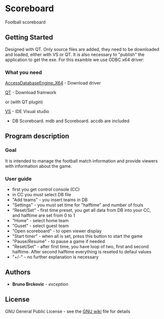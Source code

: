 # Scoreboard

Football scoreboard

## Getting Started

Designed with QT.
Only source files are added, they need to be downloaded and loaded, either with VS or QT.
It is also necessary to "publish" the application to get the exe.
For this examble we use ODBC x64 driver:

### What you need

[AccessDatabaseEngine_X64](https://download.microsoft.com/download/2/4/3/24375141-E08D-4803-AB0E-10F2E3A07AAA/AccessDatabaseEngine_X64.exe) - Download driver

[QT](https://www.qt.io/download-qt-installer?hsCtaTracking=9f6a2170-a938-42df-a8e2-a9f0b1d6cdce%7C6cb0de4f-9bb5-4778-ab02-bfb62735f3e5) - Download framwork

or (with QT plugin)

[VS](https://visualstudio.microsoft.com/thank-you-downloading-visual-studio/?sku=Community&rel=15#) - IDE Visual studio

* DB Scoreboard. mdb and Scoreboard. accdb are included

## Program description

### Goal

It is intended to manage the football match information and provide viewers with information about the game.

### User guide

* first you get control console (CC)
* in CC you must select DB file
* "Add teams" - you insert teams in DB
* "Settings" - you must set time for "halftime" and number of fouls
* "Reset/Set" - first time preset, you get all data from DB into your CC, and halftime are set from 0 to 1
* "Home" - select home team
* "Guset" - select guest team
* "Open scoreboard" - to open viewer display
* "Start timer" - when all is set, press this button to start the game
* "Pause/Resume" - to pause a game if needed
* "Reset/Set" - after first time, you have loop of two, first and second halftime. After second halftime everything is reseted to defaul values
* "+/-" - no further explanation is necessary

## Authors

* **Bruno Brckovic** - *exception*

## License

GNU General Public License - see the [GNU wiki](https://en.wikipedia.org/wiki/GNU_General_Public_License) file for details
